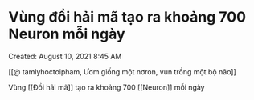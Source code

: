 ---
---

# Vùng đồi hải mã tạo ra khoảng 700 Neuron mỗi ngày

Created: August 10, 2021 8:45 AM

[[@ tamlyhoctoipham, Ươm giống một nơron, vun trồng một bộ não]]

Vùng [[Đồi hải mã]] tạo ra khoảng 700 [[Neuron]] mỗi ngày